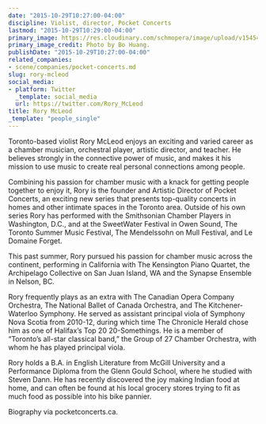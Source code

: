 ```yaml
---
date: "2015-10-29T10:27:00-04:00"
discipline: Violist, director, Pocket Concerts
lastmod: "2015-10-29T10:29:00-04:00"
primary_image: https://res.cloudinary.com/schmopera/image/upload/v1545409169/media/webhook-uploads/1446128683937/15-10-29---RoryMcLeodSquare.jpg.jpg
primary_image_credit: Photo by Bo Huang.
publishDate: "2015-10-29T10:27:00-04:00"
related_companies:
- scene/companies/pocket-concerts.md
slug: rory-mcleod
social_media:
- platform: Twitter
  _template: social_media
  url: https://twitter.com/Rory_McLeod
title: Rory McLeod
_template: "people_single"
---
```


Toronto-based violist Rory McLeod enjoys an exciting and varied career as a chamber musician, orchestral player, artistic director, and teacher. He believes strongly in the connective power of music, and makes it his mission to use music to create real personal connections among people.
 
Combining his passion for chamber music with a knack for getting people together to enjoy it, Rory is the founder and Artistic Director of Pocket Concerts, an exciting new series that presents top-quality concerts in homes and other intimate spaces in the Toronto area. Outside of his own series Rory has performed with the Smithsonian Chamber Players in Washington, D.C., and at the SweetWater Festival in Owen Sound, The Toronto Summer Music Festival, The Mendelssohn on Mull Festival, and Le Domaine Forget.
 
This past summer, Rory pursued his passion for chamber music across the continent, performing in California with The Kensington Piano Quartet, the Archipelago Collective on San Juan Island, WA and the Synapse Ensemble in Nelson, BC.
 
Rory frequently plays as an extra with The Canadian Opera Company Orchestra, The National Ballet of Canada Orchestra, and The Kitchener-Waterloo Symphony. He served as assistant principal viola of Symphony Nova Scotia from 2010-12, during which time The Chronicle Herald chose him as one of Halifax’s Top 20 20-Somethings. He is a member of “Toronto’s all-star classical band,” the Group of 27 Chamber Orchestra, with whom he has played principal viola.
 
Rory holds a B.A. in English Literature from McGill University and a Performance Diploma from the Glenn Gould School, where he studied with Steven Dann. He has recently discovered the joy making Indian food at home, and can often be found at his local grocery stores trying to fit as much food as possible into his bike pannier.

Biography via pocketconcerts.ca.

